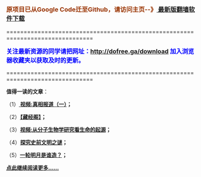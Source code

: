 <h3><font color="#993300"> 原项目已从Google Code迁至Github，请访问主页--》<a href="http://leapd.zym9.net/" target="_blank"> 最新版翻墙软件下载</a></font></h3>
<p>===============================================================================</p>
<font color="blue" size="3"><strong>关注最新资源的同学请把网址：<font color="#993300"><a href="http://dofree.ga/download" target="_blank">http://dofree.ga/download</a> </font>加入浏览器收藏夹以获取及时的更新。</strong></font>
<p>===============================================================================</p>
<p><strong>值得一读的文章</strong>：</p>
<p>（1）<strong><a href="http://www.lotfreesky.tk/go/truth" target="_blank"> 视频:真相报道（一）</a>；</strong></p>
<p>（2）<strong><a href="http://www.lotfreesky.tk/go/reading" target="_blank">【藏经阁】</a>；</strong></p>
<p>（3）<strong><a href="http://www.lotfreesky.tk/go/biology" target="_blank">视频:从分子生物学研究看生命的起源</a>；</strong></p>
<p>（4）<strong><a href="http://www.lotfreesky.tk/go/discovery" target="_blank">探究史前文明之谜</a>；</strong></p>
<p>（5）<strong><a href="http://www.lotfreesky.tk/go/moon" target="_blank">一轮明月是谁造？</a>；</strong></p>
<p><strong><a href="http://dofree.ga/freesky" target="_blank">点此继续阅读更多……</a></strong></p>
